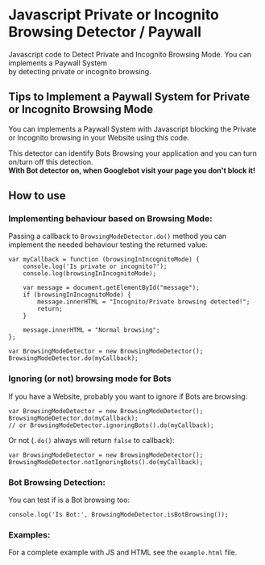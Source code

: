 # Javascript Private or Incognito Browsing Detector / Paywall
Javascript code to Detect Private and Incognito Browsing Mode. You can implements a Paywall System   
by detecting private or incognito browsing.

## Tips to Implement a Paywall System for Private or Incognito Browsing Mode
You can implements a Paywall System with Javascript blocking the Private or Incognito browsing in your Website using this code.  

This detector can identify Bots Browsing your application and you can turn on/turn off this detection.  
**With Bot detector on, when Googlebot visit your page you don't block it!**

## How to use

### Implementing behaviour based on Browsing Mode:   
Passing a callback to `BrowsingModeDetector.do()` method you can implement the needed behaviour testing the returned value:

```
var myCallback = function (browsingInIncognitoMode) {
    console.log('Is private or incognito?');
    console.log(browsingInIncognitoMode);
    
    var message = document.getElementById("message");
    if (browsingInIncognitoMode) {
        message.innerHTML = "Incognito/Private browsing detected!";
        return;
    }
    
    message.innerHTML = "Normal browsing";
};
  
var BrowsingModeDetector = new BrowsingModeDetector();
BrowsingModeDetector.do(myCallback);
```

### Ignoring (or not) browsing mode for Bots
If you have a Website, probably you want to ignore if Bots are browsing:
```
var BrowsingModeDetector = new BrowsingModeDetector();
BrowsingModeDetector.do(myCallback); 
// or BrowsingModeDetector.ignoringBots().do(myCallback);
```

Or not (`.do()` always will return `false` to callback):
```
var BrowsingModeDetector = new BrowsingModeDetector();
BrowsingModeDetector.notIgnoringBots().do(myCallback);
```

### Bot Browsing Detection:
You can test if is a Bot browsing too:
```
console.log('Is Bot:', BrowsingModeDetector.isBotBrowsing());
```

### Examples:
For a complete example with JS and HTML see the `example.html` file.